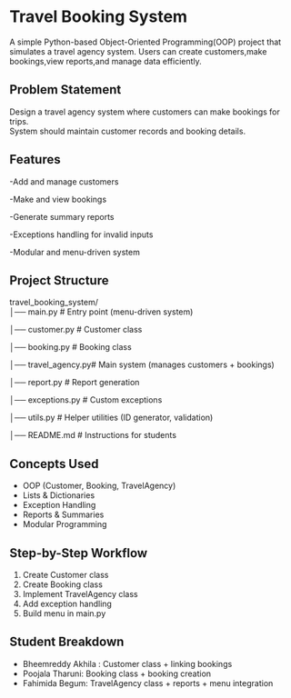 # Travel Booking System 
A simple Python-based Object-Oriented Programming(OOP) project that simulates a travel agency system.
Users can create customers,make bookings,view reports,and manage data efficiently.

## Problem Statement
Design a travel agency system where customers can make bookings for trips.  
System should maintain customer records and booking details.

## Features
-Add and manage customers

-Make and view bookings

-Generate summary reports

-Exceptions handling for invalid inputs

-Modular and menu-driven system

## Project Structure
travel_booking_system/                  
│── main.py         # Entry point (menu-driven system)

│── customer.py     # Customer class 

│── booking.py      # Booking class

│── travel_agency.py# Main system (manages customers + bookings)

│── report.py       # Report generation

│── exceptions.py   # Custom exceptions

│── utils.py        # Helper utilities (ID generator, validation)

│── README.md       # Instructions for students

## Concepts Used
- OOP (Customer, Booking, TravelAgency)
- Lists & Dictionaries
- Exception Handling
- Reports & Summaries
- Modular Programming

## Step-by-Step Workflow
1. Create Customer class
2. Create Booking class
3. Implement TravelAgency class
4. Add exception handling
5. Build menu in main.py

## Student Breakdown
- Bheemreddy Akhila : Customer class + linking bookings
- Poojala Tharuni: Booking class + booking creation
- Fahimida Begum: TravelAgency class + reports + menu integration







